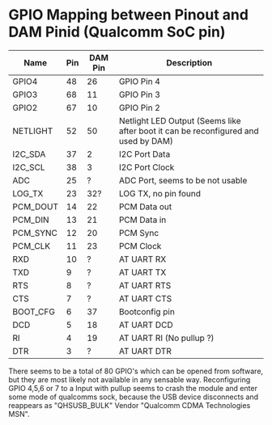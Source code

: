 # GPIO Mapping between Pinout and DAM Pinid (Qualcomm SoC pin)

Name     | Pin | DAM Pin | Description
---------|-----|---------|------------
GPIO4    |   48|       26| GPIO Pin 4
GPIO3    |   68|       11| GPIO Pin 3
GPIO2    |   67|       10| GPIO Pin 2
NETLIGHT |   52|       50| Netlight LED Output (Seems like after boot it can be reconfigured and used by DAM)
I2C_SDA  |   37|        2| I2C Port Data
I2C_SCL  |   38|        3| I2C Port Clock
ADC      |   25|        ?| ADC Port, seems to be not usable
LOG_TX   |   23|      32?| LOG TX, no pin found
PCM_DOUT |   14|       22| PCM Data out
PCM_DIN  |   13|       21| PCM Data in
PCM_SYNC |   12|       20| PCM Sync
PCM_CLK  |   11|       23| PCM Clock
RXD      |   10|        ?| AT UART RX
TXD      |    9|        ?| AT UART TX
RTS      |    8|        ?| AT UART RTS
CTS      |    7|        ?| AT UART CTS
BOOT_CFG |    6|       37| Bootconfig pin
DCD      |    5|       18| AT UART DCD
RI       |    4|       19| AT UART RI (No pullup ?)
DTR      |    3|        ?| AT UART DTR

There seems to be a total of 80 GPIO's which can be opened from software, but they are most likely not available in any sensable way.
Reconfiguring GPIO 4,5,6 or 7 to a Input with pullup seems to crash the module and enter some mode of qualcomms sock, because the USB device disconnects and reappears as 
"QHSUSB_BULK" Vendor "Qualcomm CDMA Technologies MSN".
